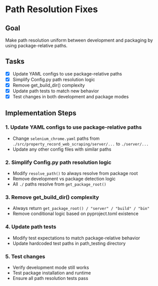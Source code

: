 # Path Resolution Fixes

## Goal
Make path resolution uniform between development and packaging by using package-relative paths.

## Tasks

- [x] Update YAML configs to use package-relative paths
- [x] Simplify Config.py path resolution logic  
- [x] Remove get_build_dir() complexity
- [x] Update path tests to match new behavior
- [x] Test changes in both development and package modes

## Implementation Steps

### 1. Update YAML configs to use package-relative paths
- Change `selenium_chrome.yaml` paths from `./src/property_record_web_scraping/server/...` to `./server/...`
- Update any other config files with similar paths

### 2. Simplify Config.py path resolution logic
- Modify `resolve_path()` to always resolve from package root
- Remove development vs package detection logic
- All `./` paths resolve from `get_package_root()`

### 3. Remove get_build_dir() complexity  
- Always return `get_package_root() / "server" / "build" / "bin"`
- Remove conditional logic based on pyproject.toml existence

### 4. Update path tests
- Modify test expectations to match package-relative behavior
- Update hardcoded test paths in path_testing directory

### 5. Test changes
- Verify development mode still works
- Test package installation and runtime
- Ensure all path resolution tests pass
